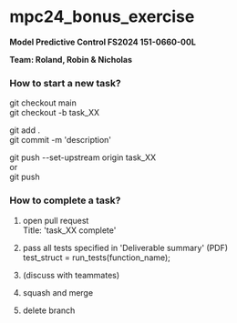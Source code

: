 # mpc24_bonus_exercise

**Model Predictive Control FS2024 151-0660-00L**

**Team: Roland, Robin & Nicholas**

### How to start a new task?

git checkout main <br>
git checkout -b task_XX

git add . <br>
git commit -m 'description'

git push --set-upstream origin task_XX <br>
or <br>
git push

### How to complete a task?

1. open pull request <br>
Title: 'task_XX complete'

2. pass all tests specified in 'Deliverable summary' (PDF) <br>
test_struct = run_tests(function_name);

3. (discuss with teammates)

4. squash and merge

5. delete branch
